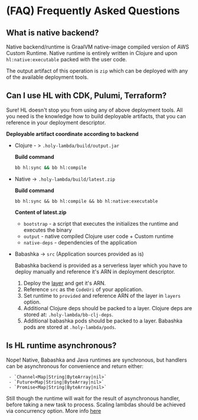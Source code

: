 # (FAQ) Frequently Asked Questions 

## What is native backend?
   Native backend/runtime is GraalVM native-image compiled version of AWS Custom Runtime. Native runtime is entirely written in Clojure and upon `hl:native:executable` packed with the user code. 
   
   The output artifact of this operation is `zip` which can be deployed with any of the available deployment tools. 
   
## Can I use HL with CDK, Pulumi, Terraform?
   Sure! HL doesn't stop you from using any of above deployment tools. All you need is the knowledge how to build deployable artifacts, that you can reference in your deployment descriptor.
  
   **Deployable artifact coordinate according to backend**
  
   - Clojure - > `.holy-lambda/build/output.jar`
   
     **Build command**
     ```bash
     bb hl:sync && bb hl:compile
     ```

   - Native -> `.holy-lambda/build/latest.zip`
   
     **Build command**
     ``` 
     bb hl:sync && bb hl:compile && bb hl:native:executable
     ```
     
     **Content of latest.zip**
     - `bootstrap` - a script that executes the initializes the runtime and executes the binary
     - `output` - native compiled Clojure user code + Custom runtime
     - `native-deps` - dependencies of the application
     
   - Babashka -> `src` (Application sources provided as is)

     Babashka backend is provided as a serverless layer which you have to deploy manually and reference it's ARN in deployment descriptor.
     1. Deploy the [layer](https://serverlessrepo.aws.amazon.com/applications/eu-central-1/443526418261/holy-lambda-babashka-runtime)
       and get it's ARN.
     2. Reference `src` as the `CodeUri` of your application.
     3. Set runtime to `provided` and reference ARN of the layer in `layers` option.
     4. Additional Clojure deps should be packed to a layer. Clojure deps are stored at: `.holy-lambda/bb-clj-deps`.
     5. Additional babashka pods should be packed to a layer. Babashka pods are stored at `.holy-lambda/pods`.
    
## Is HL runtime asynchronous?
   Nope! Native, Babashka and Java runtimes are synchronous, but handlers can be asynchronous for convenience and return either:
   
     - `Channel<Map|String|ByteArray|nil>`
     - `Future<Map|String|ByteArray|nil>`
     - `Promise<Map|String|ByteArray|nil>`
   
   Still though the runtime will wait for the result of asynchronous handler, before taking a new task to process. Scaling lambdas should be achieved via concurrency option. More info [here](https://docs.aws.amazon.com/lambda/latest/dg/configuration-concurrency.html)
   
   
   
  

